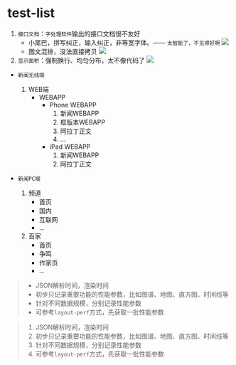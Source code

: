 # test-list

1. `接口文档`：`字处理软件`输出的接口文档很不友好
    * 小尾巴，拼写纠正，输入纠正，非等宽字体。—— `太智能了，不见得好啊`
        <img src="./img/code-in-word.png">
    * 图文混排，没法直接拷贝
        <img src="./img/code-in-word-2.png">
2. `显示面积`：强制换行、均匀分布，太不像代码了
    <img src="./img/line-wrap.png">



* `新闻无线端`
    1. WEB端
        * WEBAPP
            * Phone WEBAPP
                1. 新闻WEBAPP
                2. 框版本WEBAPP
                3. 阿拉丁正文
                4. ...
            * iPad WEBAPP
                1. 新闻WEBAPP
                2. 阿拉丁正文

* `新闻PC端`
    1. 频道
        * 首页
        * 国内
        * 互联网
        * ...
    2. 百家
        * 首页
        * 争鸣
        * 作家页
        * ...


> * JSON解析时间，渲染时间
> * 初步只记录重要功能的性能参数，比如图谱、地图、直方图、时间线等
> * 针对不同数据规模，分别记录性能参数
> * 可参考`layout-perf`方式，先获取一批性能参数


> 1. JSON解析时间，渲染时间
> 1. 初步只记录重要功能的性能参数，比如图谱、地图、直方图、时间线等
> 1. 针对不同数据规模，分别记录性能参数
> 1. 可参考`layout-perf`方式，先获取一批性能参数
